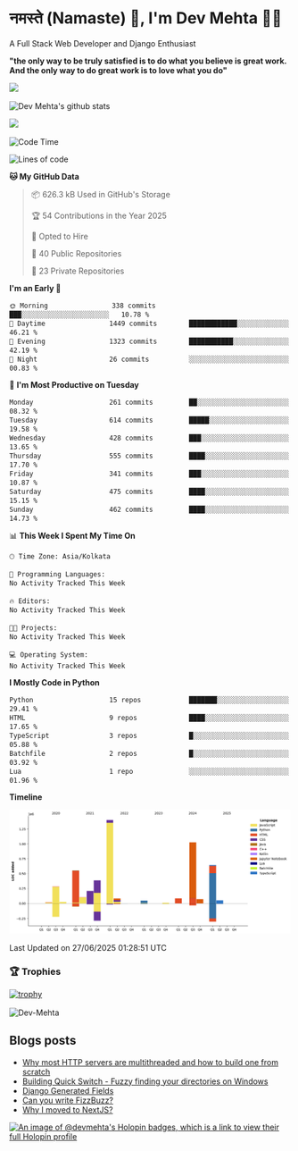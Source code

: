 # नमस्ते (Namaste) :pray:, I'm Dev Mehta :man_technologist:
A Full Stack Web Developer and Django Enthusiast

**"the only way to be truly satisfied is to do what you believe is great work. And the only way to do great work is to love what you do"**

<img src="https://github-readme-stats.vercel.app/api?username=Dev-Mehta&show=reviews,discussions_started,discussions_answered,prs_merged,prs_merged_percentage" />

![Dev Mehta's github stats](https://github-readme-stats.vercel.app/api?username=Dev-Mehta&count_private=true&show_icons=true&theme=nightowl)

<img src="https://komarev.com/ghpvc/?username=Dev-Mehta" />

<!--START_SECTION:waka-->
![Code Time](http://img.shields.io/badge/Code%20Time-481%20hrs%2043%20mins-blue)

![Lines of code](https://img.shields.io/badge/From%20Hello%20World%20I%27ve%20Written-5.0%20million%20lines%20of%20code-blue)

**🐱 My GitHub Data** 

> 📦 626.3 kB Used in GitHub's Storage 
 > 
> 🏆 54 Contributions in the Year 2025
 > 
> 💼 Opted to Hire
 > 
> 📜 40 Public Repositories 
 > 
> 🔑 23 Private Repositories 
 > 
**I'm an Early 🐤** 

```text
🌞 Morning                338 commits         ███░░░░░░░░░░░░░░░░░░░░░░   10.78 % 
🌆 Daytime                1449 commits        ████████████░░░░░░░░░░░░░   46.21 % 
🌃 Evening                1323 commits        ███████████░░░░░░░░░░░░░░   42.19 % 
🌙 Night                  26 commits          ░░░░░░░░░░░░░░░░░░░░░░░░░   00.83 % 
```
📅 **I'm Most Productive on Tuesday** 

```text
Monday                   261 commits         ██░░░░░░░░░░░░░░░░░░░░░░░   08.32 % 
Tuesday                  614 commits         █████░░░░░░░░░░░░░░░░░░░░   19.58 % 
Wednesday                428 commits         ███░░░░░░░░░░░░░░░░░░░░░░   13.65 % 
Thursday                 555 commits         ████░░░░░░░░░░░░░░░░░░░░░   17.70 % 
Friday                   341 commits         ███░░░░░░░░░░░░░░░░░░░░░░   10.87 % 
Saturday                 475 commits         ████░░░░░░░░░░░░░░░░░░░░░   15.15 % 
Sunday                   462 commits         ████░░░░░░░░░░░░░░░░░░░░░   14.73 % 
```


📊 **This Week I Spent My Time On** 

```text
🕑︎ Time Zone: Asia/Kolkata

💬 Programming Languages: 
No Activity Tracked This Week

🔥 Editors: 
No Activity Tracked This Week

🐱‍💻 Projects: 
No Activity Tracked This Week

💻 Operating System: 
No Activity Tracked This Week
```

**I Mostly Code in Python** 

```text
Python                   15 repos            ███████░░░░░░░░░░░░░░░░░░   29.41 % 
HTML                     9 repos             ████░░░░░░░░░░░░░░░░░░░░░   17.65 % 
TypeScript               3 repos             █░░░░░░░░░░░░░░░░░░░░░░░░   05.88 % 
Batchfile                2 repos             █░░░░░░░░░░░░░░░░░░░░░░░░   03.92 % 
Lua                      1 repo              ░░░░░░░░░░░░░░░░░░░░░░░░░   01.96 % 
```



**Timeline**

![Lines of Code chart](https://raw.githubusercontent.com/Dev-Mehta/Dev-Mehta/master/assets/bar_graph.png)


 Last Updated on 27/06/2025 01:28:51 UTC
<!--END_SECTION:waka-->

### 🏆 Trophies
[![trophy](https://github-profile-trophy.vercel.app/?username=Dev-Mehta&row=2&column=3&margin-w=15&margin-h=15&no-bg=true&frame=false&theme=onestar)](https://github.com/ryo-ma/github-profile-trophy)

<img align="center" src="https://github-readme-streak-stats.herokuapp.com/?user=Dev-Mehta&" alt="Dev-Mehta" />

## Blogs posts<!-- BLOG-POST-LIST:START -->
- [Why most HTTP servers are multithreaded and how to build one from scratch](https://simplifiedweb.netlify.app/why-most-http-servers-are-multithreaded-and-how-to-build-one-from-scratch)
- [Building Quick Switch - Fuzzy finding your directories on Windows](https://simplifiedweb.netlify.app/building-quick-switch-fuzzy-find-through-your-directories)
- [Django Generated Fields](https://simplifiedweb.netlify.app/django-generated-fields)
- [Can you write FizzBuzz?](https://simplifiedweb.netlify.app/can-you-write-fizzbuzz)
- [Why I moved to NextJS?](https://simplifiedweb.netlify.app/why-i-moved-to-nextjs)
<!-- BLOG-POST-LIST:END -->

[![An image of @devmehta's Holopin badges, which is a link to view their full Holopin profile](https://holopin.me/devmehta)](https://holopin.io/@devmehta)
